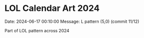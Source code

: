 # LOL Calendar Art 2024

Date: 2024-06-17 00:10:00
Message: L pattern (5,0) (commit 11/12)

Part of LOL pattern across 2024
